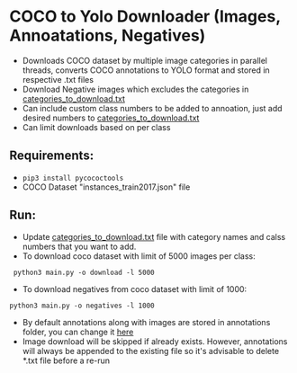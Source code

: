 # COCO to Yolo Downloader (Images, Annoatations, Negatives)

- Downloads COCO dataset by multiple image categories in parallel threads, converts COCO annotations to YOLO format and stored in respective .txt files
- Download Negative images which excludes the categories in [categories_to_download.txt](https://github.com/maldivien/Coco-to-yolo-downloader/blob/d7726b02148990bc60589dd093ea89e06ff3dc56/categories_to_download.txt#L1)
- Can include custom class numbers to be added to annoation, just add desired numbers to [categories_to_download.txt](https://github.com/maldivien/Coco-to-yolo-downloader/blob/d7726b02148990bc60589dd093ea89e06ff3dc56/categories_to_download.txt#L1)
- Can limit downloads based on per class  

## Requirements:
- ``` pip3 install pycococtools ```
- COCO Dataset "instances_train2017.json" file

## Run:
- Update [categories_to_download.txt](https://github.com/maldivien/Coco-to-yolo-downloader/blob/main/categories_to_download.txt) file with category names and calss numbers that you want to add.
- To download coco dataset with limit of 5000 images per class: 
``` 
 python3 main.py -o download -l 5000
```
- To download negatives from coco dataset with limit of 1000: 
``` 
python3 main.py -o negatives -l 1000
```
- By default annotations along with images are stored in annotations folder, you can change it [here](https://github.com/maldivien/Coco-to-yolo-downloader/blob/0793c9ae9cbe0e17d7cac93709fdd0abc2f16811/main.py#L131)
- Image download will be skipped if already exists. However, annotations will always be appended to the existing file so it's advisable to delete *.txt file before a re-run 

